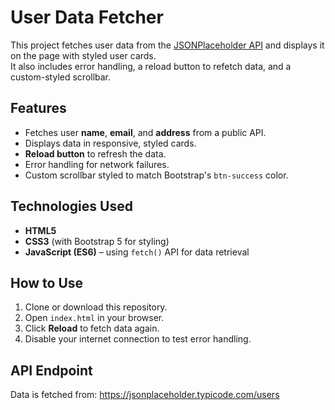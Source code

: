 # User Data Fetcher

This project fetches user data from the [JSONPlaceholder API](https://jsonplaceholder.typicode.com/users) and displays it on the page with styled user cards.  
It also includes error handling, a reload button to refetch data, and a custom-styled scrollbar.

## Features
- Fetches user **name**, **email**, and **address** from a public API.
- Displays data in responsive, styled cards.
- **Reload button** to refresh the data.
- Error handling for network failures.
- Custom scrollbar styled to match Bootstrap's `btn-success` color.

## Technologies Used
- **HTML5**
- **CSS3** (with Bootstrap 5 for styling)
- **JavaScript (ES6)** – using `fetch()` API for data retrieval

## How to Use
1. Clone or download this repository.
2. Open `index.html` in your browser.
3. Click **Reload** to fetch data again.
4. Disable your internet connection to test error handling.

## API Endpoint
Data is fetched from:
https://jsonplaceholder.typicode.com/users
